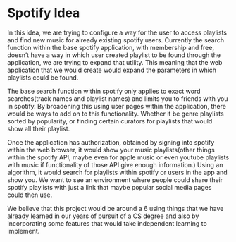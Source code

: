 

Spotify Idea
=====================================
In this idea, we are trying to configure a way for the user to access playlists and find new music for already existing spotify users. 
Currently the search function within the base spotify application, with membership and free, doesn’t have a way in which user created playlist to be found through the application, we are trying to expand that utility. 
This meaning that the web application that we would create would expand the parameters in which playlists could be found. 

The base search function within spotify only applies to exact word searches(track names and playlist names) and limits you to friends with you in spotify. 
By broadening this using user pages within the application, there would be ways to add on to this functionality. 
Whether it be genre playlists sorted by popularity, or finding certain curators for playlists that would show all their playlist. 

Once the application has authorization, obtained by signing into spotify within the web browser, it would show your music playlists(other things within the spotify API, maybe even for apple music or even youtube playlists with music if functionality of those API give enough information.) 
Using an algorithm, it would search for playlists within spotify or users in the app and show you. 
We want to see an environment where people could share their spotify playlists with just a link that maybe popular social media pages could then use. 

We believe that this project would be around a 6 using things that we have already learned in our years of pursuit of a CS degree and also by incorporating some features that would take independent learning to implement.
